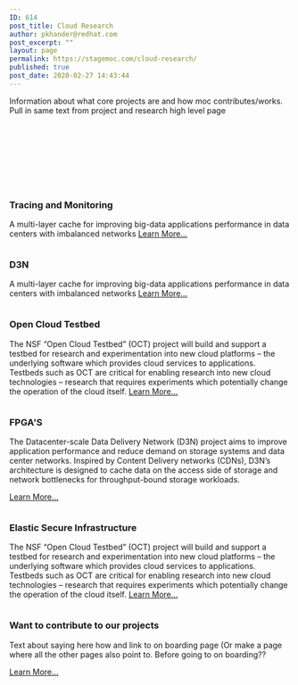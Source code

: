```yaml
---
ID: 614
post_title: Cloud Research
author: pkhander@redhat.com
post_excerpt: ""
layout: page
permalink: https://stagemoc.com/cloud-research/
published: true
post_date: 2020-02-27 14:43:44
---
```

<!-- wp:group -->
<div class="wp-block-group"><div class="wp-block-group__inner-container"><!-- wp:paragraph {"fontSize":"medium"} -->
<p class="has-medium-font-size">Information about what core projects are and how moc contributes/works. Pull in same text from project and research high level page</p>
<!-- /wp:paragraph --></div></div>
<!-- /wp:group -->

<!-- wp:spacer -->
<div style="height:100px" aria-hidden="true" class="wp-block-spacer"></div>
<!-- /wp:spacer -->

<!-- wp:block {"ref":1449} /-->

<!-- wp:group -->
<div class="wp-block-group"><div class="wp-block-group__inner-container"><!-- wp:columns -->
<div class="wp-block-columns"><!-- wp:column -->
<div class="wp-block-column"><!-- wp:group -->
<div class="wp-block-group"><div class="wp-block-group__inner-container"><!-- wp:image {"id":618,"sizeSlug":"large"} -->
<figure class="wp-block-image size-large"><img src="http://stagemoc.com/wp-content/uploads/2020/02/placeholder-2.png" alt="" class="wp-image-618"/></figure>
<!-- /wp:image --></div></div>
<!-- /wp:group -->

<!-- wp:heading {"align":"center","level":3,"textColor":"vivid-cyan-blue"} -->
<h3 class="has-vivid-cyan-blue-color has-text-color has-text-align-center">Tracing and Monitoring</h3>
<!-- /wp:heading -->

<!-- wp:paragraph {"fontSize":"medium"} -->
<p class="has-medium-font-size">A multi-layer cache for improving big-data applications performance in data centers with imbalanced networks <a href="https://massopen.cloud/d3n/">Learn More…</a></p>
<!-- /wp:paragraph --></div>
<!-- /wp:column -->

<!-- wp:column -->
<div class="wp-block-column"><!-- wp:image {"id":616,"sizeSlug":"large"} -->
<figure class="wp-block-image size-large"><img src="http://stagemoc.com/wp-content/uploads/2020/02/placeholder-1.png" alt="" class="wp-image-616"/></figure>
<!-- /wp:image -->

<!-- wp:heading {"align":"center","level":3,"textColor":"vivid-cyan-blue"} -->
<h3 class="has-vivid-cyan-blue-color has-text-color has-text-align-center">D3N</h3>
<!-- /wp:heading -->

<!-- wp:paragraph {"fontSize":"medium"} -->
<p class="has-medium-font-size">A multi-layer cache for improving big-data applications performance in data centers with imbalanced networks <a href="https://massopen.cloud/d3n/">Learn Mor</a><a href="https://stagemoc.com/d3n/">e</a><a href="https://massopen.cloud/d3n/">…</a></p>
<!-- /wp:paragraph --></div>
<!-- /wp:column --></div>
<!-- /wp:columns --></div></div>
<!-- /wp:group -->

<!-- wp:group -->
<div class="wp-block-group"><div class="wp-block-group__inner-container"><!-- wp:columns -->
<div class="wp-block-columns"><!-- wp:column -->
<div class="wp-block-column"><!-- wp:group -->
<div class="wp-block-group"><div class="wp-block-group__inner-container"><!-- wp:image {"id":618,"sizeSlug":"large"} -->
<figure class="wp-block-image size-large"><img src="http://stagemoc.com/wp-content/uploads/2020/02/placeholder-2.png" alt="" class="wp-image-618"/></figure>
<!-- /wp:image --></div></div>
<!-- /wp:group -->

<!-- wp:heading {"align":"center","level":3,"textColor":"vivid-cyan-blue"} -->
<h3 class="has-vivid-cyan-blue-color has-text-color has-text-align-center" id="projects-pk">Open Cloud Testbed</h3>
<!-- /wp:heading -->

<!-- wp:paragraph {"fontSize":"medium"} -->
<p class="has-medium-font-size">The NSF “Open Cloud Testbed” (OCT) project will build and support a  testbed for research and experimentation into new cloud platforms – the  underlying software which provides cloud services to applications.  Testbeds such as OCT are critical for enabling research into new cloud  technologies – research that requires experiments which potentially  change the operation of the cloud itself. <a href="https://massopen.cloud/opencloud-testbed/">Learn More…</a></p>
<!-- /wp:paragraph --></div>
<!-- /wp:column -->

<!-- wp:column -->
<div class="wp-block-column"><!-- wp:image {"id":618,"sizeSlug":"large"} -->
<figure class="wp-block-image size-large"><img src="http://stagemoc.com/wp-content/uploads/2020/02/placeholder-2.png" alt="" class="wp-image-618"/></figure>
<!-- /wp:image -->

<!-- wp:heading {"align":"center","level":3,"textColor":"vivid-cyan-blue"} -->
<h3 class="has-vivid-cyan-blue-color has-text-color has-text-align-center">FPGA'S</h3>
<!-- /wp:heading -->

<!-- wp:paragraph {"fontSize":"medium"} -->
<p class="has-medium-font-size">The Datacenter-scale Data Delivery Network (D3N) 
project aims to improve application performance and reduce demand on 
storage systems and data center networks. Inspired by Content Delivery 
networks (CDNs), D3N’s architecture is designed to cache data on the 
access side of storage and network bottlenecks for throughput-bound 
storage workloads.</p>
<!-- /wp:paragraph -->

<!-- wp:paragraph -->
<p><a href="https://www.bu.edu/rhcollab/projects/d3n/">Learn More…</a></p>
<!-- /wp:paragraph --></div>
<!-- /wp:column --></div>
<!-- /wp:columns --></div></div>
<!-- /wp:group -->

<!-- wp:group -->
<div class="wp-block-group"><div class="wp-block-group__inner-container"><!-- wp:columns -->
<div class="wp-block-columns"><!-- wp:column -->
<div class="wp-block-column"><!-- wp:group -->
<div class="wp-block-group"><div class="wp-block-group__inner-container"><!-- wp:image {"id":618,"sizeSlug":"large"} -->
<figure class="wp-block-image size-large"><img src="http://stagemoc.com/wp-content/uploads/2020/02/placeholder-2.png" alt="" class="wp-image-618"/></figure>
<!-- /wp:image --></div></div>
<!-- /wp:group -->

<!-- wp:heading {"align":"center","level":3,"textColor":"vivid-cyan-blue"} -->
<h3 class="has-vivid-cyan-blue-color has-text-color has-text-align-center" id="projects-pk"> Elastic Secure Infrastructure</h3>
<!-- /wp:heading -->

<!-- wp:paragraph {"fontSize":"medium"} -->
<p class="has-medium-font-size">The NSF “Open Cloud Testbed” (OCT) project will build and support a  testbed for research and experimentation into new cloud platforms – the  underlying software which provides cloud services to applications.  Testbeds such as OCT are critical for enabling research into new cloud  technologies – research that requires experiments which potentially  change the operation of the cloud itself. <a href="https://massopen.cloud/opencloud-testbed/">Learn More…</a></p>
<!-- /wp:paragraph --></div>
<!-- /wp:column -->

<!-- wp:column -->
<div class="wp-block-column"><!-- wp:image {"id":618} -->
<figure class="wp-block-image"><img src="http://stagemoc.com/wp-content/uploads/2020/02/placeholder-2.png" alt="" class="wp-image-618"/></figure>
<!-- /wp:image -->

<!-- wp:heading {"align":"center","level":3,"textColor":"vivid-cyan-blue"} -->
<h3 class="has-vivid-cyan-blue-color has-text-color has-text-align-center">Want to contribute to our projects </h3>
<!-- /wp:heading -->

<!-- wp:paragraph {"fontSize":"medium"} -->
<p class="has-medium-font-size">Text about saying here how and link to on boarding page (Or make a page where all the other pages also point to. Before going to on boarding??</p>
<!-- /wp:paragraph -->

<!-- wp:paragraph -->
<p><a href="https://www.bu.edu/rhcollab/projects/d3n/">Learn More…</a></p>
<!-- /wp:paragraph --></div>
<!-- /wp:column --></div>
<!-- /wp:columns --></div></div>
<!-- /wp:group -->

<!-- wp:paragraph -->
<p></p>
<!-- /wp:paragraph -->